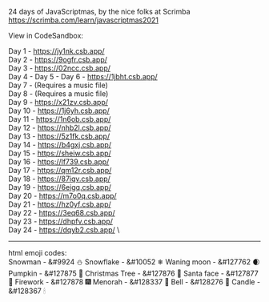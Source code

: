 24 days of JavaScriptmas, by the nice folks at Scrimba\
https://scrimba.com/learn/javascriptmas2021

View in CodeSandbox:

Day 1 - https://jy1nk.csb.app/ \
Day 2 - https://9ogfr.csb.app/ \
Day 3 - https://02ncc.csb.app/ \
Day 4 -
Day 5 -
Day 6 - https://1jbht.csb.app/ \
Day 7 - (Requires a music file) \
Day 8 - (Requires a music file) \
Day 9 - https://x21zv.csb.app/ \
Day 10 - https://1j6yh.csb.app/ \
Day 11 - https://1n6ob.csb.app/ \
Day 12 - https://nhb2l.csb.app/ \
Day 13 - https://5z1fk.csb.app/ \
Day 14 - https://b4gxj.csb.app/ \
Day 15 - https://sheiw.csb.app/ \
Day 16 - https://lf739.csb.app/ \
Day 17 - https://qm12r.csb.app/ \
Day 18 - https://87iqv.csb.app/ \
Day 19 - https://6eigq.csb.app/ \
Day 20 - https://m7o0q.csb.app/ \
Day 21 - https://hz0yf.csb.app/ \
Day 22 - https://3eq68.csb.app/ \
Day 23 - https://dhpfv.csb.app/ \
Day 24 - https://dqyb2.csb.app/ \

---

html emoji codes:\
Snowman - &#9924 ⛄
Snowflake - &#10052 ❄
Waning moon - &#127762 🌒
Pumpkin - &#127875 🎃
Christmas Tree - &#127876 🎄
Santa face - &#127877 🎅
Firework - &#127878 🎆
Menorah - &#128337 🕎
Bell - &#128276 🔔
Candle - &#128367 🕯
